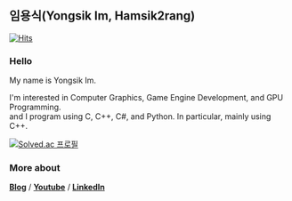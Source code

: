 ## 임용식(Yongsik Im, Hamsik2rang)  
[![Hits](https://hits.seeyoufarm.com/api/count/incr/badge.svg?url=https%3A%2F%2Fgithub.com%2FHamsik2rang%2Fhit-counter&count_bg=%237AC4A3&title_bg=%23A2ABB4&icon=&icon_color=%23B8B8B8&title=Visitors&edge_flat=false)](https://hits.seeyoufarm.com)  
### Hello
My name is Yongsik Im.  

I'm interested in Computer Graphics, Game Engine Development, and GPU Programming.  
and I program using C, C++, C#, and Python. In particular, mainly using C++.

<!--### Currently Learning  
* Modern C++ / C#
* CSE(Computer Architecture, Algorithm, Operating System, etc.)
* Computer Graphics (and API like OpenGL, DirectX, Vulkan, Metal, etc.)
* Game Engine (Unity & Unreal Engine) and it's architecture
* Math & Physics for Game Dev
* Shader Programming
* Computer Network
* Socket Programming -->

<!--### Portfolio
* [School 2020](https://www.youtube.com/watch?v=axyTBol-uYs) - 3D Metaverse campus using Unity & IOCP Server. 2020 KNU Capstone project 1st prize -->

<!--### Currently Developing
* [Kepler](https://github.com/hamsik2rang/kepler) - Game Engine based on Windows (C, C++, Python, DirectX)
* [KeplerMath](https://github.com/hamsik2rang/keplermath) - Math library for Kepler Engine (C, C++) -->
 
<!--<img src="https://github-profile-trophy.vercel.app/?username=Hamsik2rang&row=2&column=4&theme=onedark">-->  
<!--<img src="https://github-readme-streak-stats.herokuapp.com/?user=Hamsik2rang&theme=onedark">-->  
<!--<img src="https://github-readme-stats.vercel.app/api?username=Hamsik2rang&show_icons=true&count_private=true&theme=onedark">-->  
<!--<img src="https://github-readme-stats.vercel.app/api/top-langs/?username=Hamsik2rang&theme=onedark&layout=compact&langs_count=5">-->  
<!--<img src="https://github-readme-solvedac.hyp3rflow.vercel.app/api/?handle=lvhi0607">-->

[![Solved.ac 프로필](http://mazassumnida.wtf/api/v2/generate_badge?boj=lvhi0607)](https://solved.ac/lvhi0607)

### More about
[**Blog**](https://brunch.co.kr/@hamsik2rang) / [**Youtube**](https://www.youtube.com/channel/UCiAe__zoEwjE4s9f5YPKO0w) / [**LinkedIn**](https://www.linkedin.com/in/yongsik-im-905411203/)

<!--
### Develope with
![C](https://img.shields.io/badge/-C-000000?logo=C&style=flat)  ![C#](https://img.shields.io/badge/-C%23-000000?logo=Csharp&style=flat) ![C++](https://img.shields.io/badge/-C++-000000?logo=C%2B%2B&style=flat)  ![Python](https://img.shields.io/badge/-Python-00498c?logo=Python&style=flat)  
  
![UnrealEngine](https://img.shields.io/badge/-UnrealEngine-a3a5a7?logo=UnrealEngine&style=flat)
![Unity](https://img.shields.io/badge/-Unity-a3a5a7?logo=Unity&style=flat)  
  
![OpenGL](https://img.shields.io/badge/-OpenGL-93a9d1?logo=OpenGL&style=flat)
![DirectX](https://img.shields.io/badge/-DirectX-93a9d1?logo=DirectX&style=flat) -->

<!--
**Hamsik2rang/Hamsik2rang** is a ✨ _special_ ✨ repository because its `README.md` (this file) appears on your GitHub profile.

Here are some ideas to get you started:

- 🔭 I’m currently working on ...
- 🌱 I’m currently learning ...
- 👯 I’m looking to collaborate on ...
- 🤔 I’m looking for help with ...
- 💬 Ask me about ...
- 📫 How to reach me: ...
- 😄 Pronouns: ...
- ⚡ Fun fact: ...

deprecated links

![trophy](https://github-profile-trophy.vercel.app/?username=Hamsik2rang)
![Anurag's GitHub stats](https://github-readme-stats.vercel.app/api?username=Hamsik2rang&count_private=true)  
[![Top Langs](https://github-readme-stats.vercel.app/api/top-langs/?username=Hamsik2rang&layout=compact)](https://github.com/anuraghazra/github-readme-stats) 
![Hamsik2rang's solved.ac stats](https://github-readme-solvedac.hyp3rflow.vercel.app/api/?handle=lvhi0607)
[![Solved.ac 프로필](http://mazassumnida.wtf/api/v2/generate_badge?boj=lvhi0607)](https://solved.ac/lvhi0607)
-->
